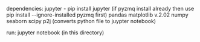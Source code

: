 dependencies:
jupyter - pip install jupyter
(if pyzmq install already then use pip install --ignore-installed pyzmq first)
pandas
matplotlib v.2.02
numpy
seaborn
scipy
p2j (converts python file to juypter notebook)

run:
jupyter notebook (in this directory)
